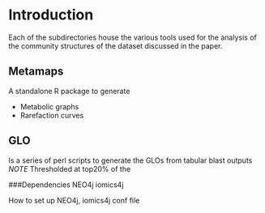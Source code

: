 Introduction
======

Each of the subdirectories house the various tools used for 
the analysis of the community structures of the dataset discussed in the paper. 

Metamaps 
------
A standalone R package to generate 
* Metabolic graphs
* Rarefaction curves 

GLO
-----
Is a series of perl scripts to generate the GLOs from tabular blast outputs
*NOTE* Thresholded at top20% of the 

###Dependencies 
NEO4j 
iomics4j 

How to set up NEO4j, iomics4j
conf file
